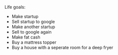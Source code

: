 Life goals:
- Make startup
- Sell startup to google
- Make another startup
- Sell to google again
- Make fat cash
- Buy a mattress topper
- Buy a house with a seperate room for a deep fryer
